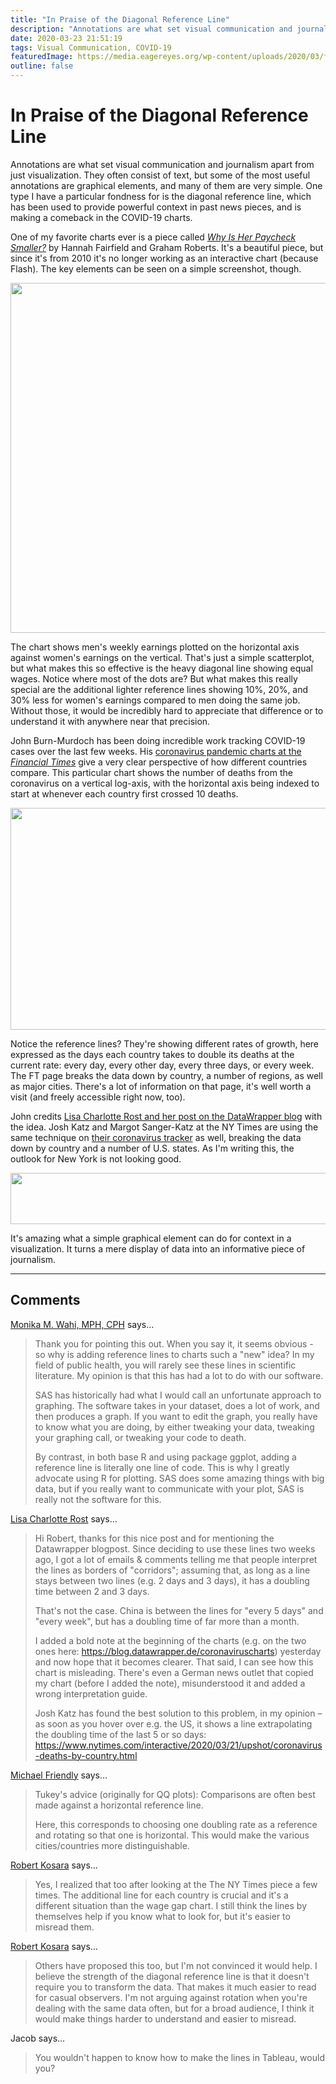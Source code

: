 ```yaml
---
title: "In Praise of the Diagonal Reference Line"
description: "Annotations are what set visual communication and journalism apart from just visualization. They often consist of text, but some of the most useful annotations are graphical elements, and many of them are very simple. One type I have a particular fondness for is the diagonal reference line, which has been used to provide powerful context in past news pieces, and is making a comeback in the COVID-19 charts."
date: 2020-03-23 21:51:19
tags: Visual Communication, COVID-19
featuredImage: https://media.eagereyes.org/wp-content/uploads/2020/03/ft-covid-19-deaths.png
outline: false
---
```


# In Praise of the Diagonal Reference Line

Annotations are what set visual communication and journalism apart from just visualization. They often consist of text, but some of the most useful annotations are graphical elements, and many of them are very simple. One type I have a particular fondness for is the diagonal reference line, which has been used to provide powerful context in past news pieces, and is making a comeback in the COVID-19 charts.

One of my favorite charts ever is a piece called <em><a href="https://archive.nytimes.com/www.nytimes.com/interactive/2009/03/01/business/20090301_WageGap.html?_r=0">Why Is Her Paycheck Smaller?</a></em> by Hannah Fairfield and Graham Roberts. It's a beautiful piece, but since it's from 2010 it's no longer working as an interactive chart (because Flash). The key elements can be seen on a simple screenshot, though.

<p align="center"><img src="https://media.eagereyes.org/wp-content/uploads/2020/03/nytimes-why-is-her-paycheck-smaller-wage-gap.png" alt="" class="wp-image-13730" width="725" height="560" /></p>

The chart shows men's weekly earnings plotted on the horizontal axis against women's earnings on the vertical. That's just a simple scatterplot, but what makes this so effective is the heavy diagonal line showing equal wages. Notice where most of the dots are? But what makes this really special are the additional lighter reference lines showing 10%, 20%, and 30% less for women's earnings compared to men doing the same job. Without those, it would be incredibly hard to appreciate that difference or to understand it with anywhere near that precision.

John Burn-Murdoch has been doing incredible work tracking COVID-19 cases over the last few weeks. His <a href="https://www.ft.com/coronavirus-latest">coronavirus pandemic charts at the <em>Financial Times</em></a> give a very clear perspective of how different countries compare. This particular chart shows the number of deaths from the coronavirus on a vertical log-axis, with the horizontal axis being indexed to start at whenever each country first crossed 10 deaths.

<p align="center"><img src="https://media.eagereyes.org/wp-content/uploads/2020/03/ft-covid-19-deaths.png" alt="" class="wp-image-13732"  width="630" height="355"/></p>

Notice the reference lines? They're showing different rates of growth, here expressed as the days each country takes to double its deaths at the current rate: every day, every other day, every three days, or every week. The FT page breaks the data down by country, a number of regions, as well as major cities. There's a lot of information on that page, it's well worth a visit (and freely accessible right now, too).

John credits <a href="https://blog.datawrapper.de/weekly-chart-coronavirus-growth/">Lisa Charlotte Rost and her post on the DataWrapper blog</a> with the idea. Josh Katz and Margot Sanger-Katz at the NY Times are using the same technique on <a href="https://www.nytimes.com/interactive/2020/03/21/upshot/coronavirus-deaths-by-country.html">their coronavirus tracker</a> as well, breaking the data down by country and a number of U.S. states. As I'm writing this, the outlook for New York is not looking good.

<p align="center"><img src="https://media.eagereyes.org/wp-content/uploads/2020/03/nytimes-covid-19-by-state.png" alt="" class="wp-image-13731" width="727" height="82" /></p>

It's amazing what a simple graphical element can do for context in a visualization. It turns a mere display of data into an informative piece of journalism.


<PostedBy />


<aside class="comments">

---
## Comments

<a href="http://www.dethwench.com" rel="nofollow noopener" target="_blank">Monika M. Wahi, MPH, CPH</a> says…
>	Thank you for pointing this out. When you say it, it seems obvious - so why is adding reference lines to charts such a "new" idea? In my field of public health, you will rarely see these lines in scientific literature. My opinion is that this has had a lot to do with our software. 
>	
>	SAS has historically had what I would call an unfortunate approach to graphing. The software takes in your dataset, does a lot of work, and then produces a graph. If you want to edit the graph, you really have to know what you are doing, by either tweaking your data, tweaking your graphing call, or tweaking your code to death. 
>	
>	By contrast, in both base R and using package ggplot, adding a reference line is literally one line of code. This is why I greatly advocate using R for plotting. SAS does some amazing things with big data, but if you really want to communicate with your plot, SAS is really not the software for this.

<a href="https://blog.datawrapper.de/coronaviruscharts" rel="nofollow noopener" target="_blank">Lisa Charlotte Rost</a> says…
>	Hi Robert, thanks for this nice post and for mentioning the Datawrapper blogpost. Since deciding to use these lines two weeks ago, I got a lot of emails &amp; comments telling me that people interpret the lines as borders of "corridors"; assuming that, as long as a line stays between two lines (e.g. 2 days and 3 days), it has a doubling time between 2 and 3 days.
>	
>	That's not the case. China is between the lines for "every 5 days" and "every week", but has a doubling time of far more than a month.
>	
>	I added a bold note at the beginning of the charts (e.g. on the two ones here: https://blog.datawrapper.de/coronaviruscharts) yesterday and now hope that it becomes clearer. That said, I can see how this chart is misleading. There's even a German news outlet that copied my chart (before I added the note), misunderstood it and added a wrong interpretation guide.
>	
>	Josh Katz has found the best solution to this problem, in my opinion – as soon as you hover over e.g. the US, it shows a line extrapolating the doubling time of the last 5 or so days: https://www.nytimes.com/interactive/2020/03/21/upshot/coronavirus-deaths-by-country.html

<a href="http://datavis.ca" rel="nofollow noopener" target="_blank">Michael Friendly</a> says…
>	Tukey's advice (originally for QQ plots): 
>	Comparisons are often best made against a horizontal reference line.
>	
>	Here, this corresponds to choosing one doubling rate as a reference and rotating so that one is horizontal.
>	This would make the various cities/countries more distinguishable.

<a href="/about" rel="nofollow noopener" target="_blank">Robert Kosara</a> says…
>	Yes, I realized that too after looking at the The NY Times piece a few times. The additional line for each  country is crucial and it's a different situation than the wage gap chart. I still think the lines by themselves help if you know what to look for, but it's easier to misread them.

<a href="/about" rel="nofollow noopener" target="_blank">Robert Kosara</a> says…
>	Others have proposed this too, but I'm not convinced it would help. I believe the strength of the diagonal reference line is that it doesn't require you to transform the data. That makes it much easier to read for casual observers. I'm not arguing against rotation when you're dealing with the same data often, but for a broad audience, I think it would make things harder to understand and easier to misread.

Jacob says…
>	You wouldn't happen to know how to make the lines in Tableau, would you?

</aside>

